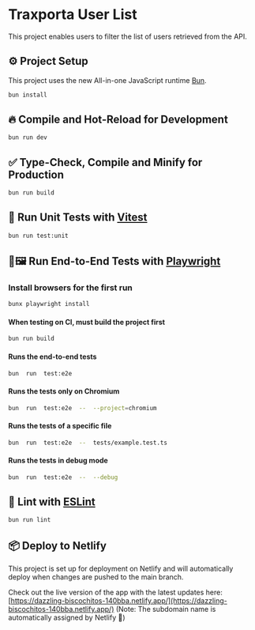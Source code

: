# Traxporta User List

This project enables users to filter the list of users retrieved from the API.

## ⚙️ Project Setup

This project uses the new All-in-one JavaScript runtime [Bun](https://bun.sh/).

```sh
bun install
```

## 🔥 Compile and Hot-Reload for Development

```sh
bun run dev
```

## ✅ Type-Check, Compile and Minify for Production

```sh
bun run build
```

## 🧪 Run Unit Tests with [Vitest](https://vitest.dev/)

```sh
bun run test:unit
```

## 🧪🖼️ Run End-to-End Tests with [Playwright](https://playwright.dev)

### Install browsers for the first run

```sh
bunx playwright install
```

#### When testing on CI, must build the project first

```sh
bun run build
```

#### Runs the end-to-end tests

```sh
bun  run  test:e2e
```

#### Runs the tests only on Chromium

```sh
bun  run  test:e2e  --  --project=chromium
```

#### Runs the tests of a specific file

```sh
bun  run  test:e2e  --  tests/example.test.ts
```

#### Runs the tests in debug mode

```sh
bun  run  test:e2e  --  --debug
```

## 🔦 Lint with [ESLint](https://eslint.org/)

```sh
bun run lint
```

## 📦 Deploy to Netlify

This project is set up for deployment on Netlify and will automatically deploy when changes are pushed to the main branch.

Check out the live version of the app with the latest updates here:
[https://dazzling-biscochitos-140bba.netlify.app/](https://dazzling-biscochitos-140bba.netlify.app/)
(Note: The subdomain name is automatically assigned by Netlify 🤭)
